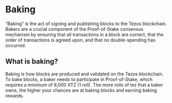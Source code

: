 # Baking

“Baking” is the act of signing and publishing blocks to the Tezos blockchain. Bakers are a crucial component of the Proof-of-Stake consensus mechanism by ensuring that all transactions in a block are correct, that the order of transactions is agreed upon, and that no double-spending has occurred.



## What is baking? <a id="what"></a>

Baking is how blocks are produced and validated on the Tezos blockchain. To bake blocks, a baker needs to participate in Proof-of-Stake, which requires a minimum of 8,000 XTZ \(1 roll\). The more rolls of tez that a baker owns, the higher your chances are at baking blocks and earning baking rewards.

